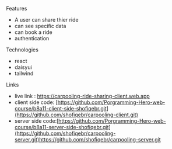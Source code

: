 Features
- A user can share thier ride
- can see specific data
- can book a ride
- authentication

Technologies
- react
- daisyui
- tailwind

Links
- live link : https://carpooling-ride-sharing-client.web.app
- client side code: [https://github.com/Porgramming-Hero-web-course/b8a11-client-side-shofiqebr.git](https://github.com/shofiqebr/carpooling-client.git)
- server side code:[https://github.com/Porgramming-Hero-web-course/b8a11-server-side-shofiqebr.git](https://github.com/shofiqebr/carpooling-server.git)https://github.com/shofiqebr/carpooling-server.git
